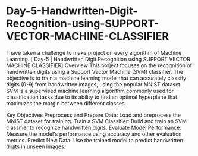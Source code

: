 # Day-5-Handwritten-Digit-Recognition-using-SUPPORT-VECTOR-MACHINE-CLASSIFIER
I have taken a challenge to make project on every algorithm of Machine Learning. [ Day-5 | Handwritten Digit Recognition using SUPPORT VECTOR MACHINE CLASSIFIER]
 Overview
This project focuses on the recognition of handwritten digits using a Support Vector Machine (SVM) classifier. The objective is to train a machine learning model that can accurately classify digits (0-9) from handwritten images, using the popular MNIST dataset. SVM is a supervised machine learning algorithm commonly used for classification tasks due to its ability to find an optimal hyperplane that maximizes the margin between different classes.

Key Objectives
Preprocess and Prepare Data: Load and preprocess the MNIST dataset for training.
Train a SVM Classifier: Build and train an SVM classifier to recognize handwritten digits.
Evaluate Model Performance: Measure the model's performance using accuracy and other evaluation metrics.
Predict New Data: Use the trained model to predict handwritten digits in unseen images.

